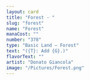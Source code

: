 ```yaml
---
layout: card
title: "Forest - "
slug: "forest"
name: "Forest"
manaCost: ""
number: "378"
type: "Basic Land — Forest"
text: "({T}: Add {G}.)"
flavorText: ""
artist: "Donato Giancola"
image: "/Pictures/Forest.png"
---
```


